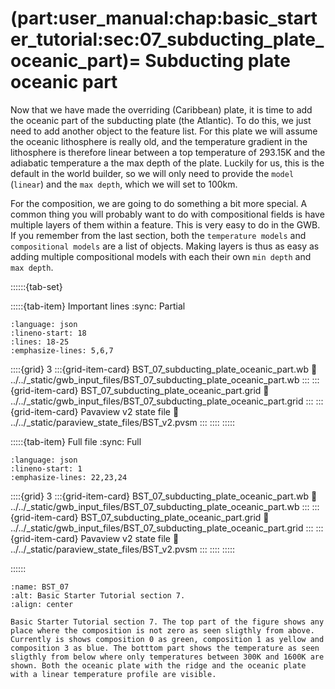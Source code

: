 (part:user_manual:chap:basic_starter_tutorial:sec:07_subducting_plate_oceanic_part)=
Subducting plate oceanic part
========================

Now that we have made the overriding (Caribbean) plate, it is time to add the oceanic part of the subducting plate (the Atlantic). To do this, we just need to add another object to the feature list. For this plate we will assume the oceanic lithosphere is really old, and the temperature gradient in the lithosphere is therefore linear between a top temperature of 293.15K and the adiabatic temperature a the max depth of the plate. Luckily for us, this is the default in the world builder, so we will only need to provide the `model` (`linear`) and the `max depth`, which we will set to 100km.

For the composition, we are going to do something a bit more special. A common thing you will probably want to do with compositional fields is have multiple layers of them within a feature. This is very easy to do in the GWB. If you remember from the last section, both the `temperature models` and `compositional models` are a list of objects. Making layers is thus as easy as adding multiple compositional models with each their own `min depth` and `max depth`. 

::::::{tab-set}

:::::{tab-item} Important lines
:sync: Partial

```{literalinclude} ../../_static/gwb_input_files/BST_07_subducting_plate_oceanic_part.wb
:language: json
:lineno-start: 18
:lines: 18-25
:emphasize-lines: 5,6,7
```
::::{grid} 3
:::{grid-item-card} BST_07_subducting_plate_oceanic_part.wb
:link: ../../_static/gwb_input_files/BST_07_subducting_plate_oceanic_part.wb
:::
:::{grid-item-card} BST_07_subducting_plate_oceanic_part.grid
:link: ../../_static/gwb_input_files/BST_07_subducting_plate_oceanic_part.grid
:::
:::{grid-item-card} Pavaview v2 state file 
:link: ../../_static/paraview_state_files/BST_v2.pvsm
:::
::::
:::::

:::::{tab-item} Full file
:sync: Full


```{literalinclude} ../../_static/gwb_input_files/BST_07_subducting_plate_oceanic_part.wb
:language: json
:lineno-start: 1
:emphasize-lines: 22,23,24
```

::::{grid} 3
:::{grid-item-card} BST_07_subducting_plate_oceanic_part.wb
:link: ../../_static/gwb_input_files/BST_07_subducting_plate_oceanic_part.wb
:::
:::{grid-item-card} BST_07_subducting_plate_oceanic_part.grid
:link: ../../_static/gwb_input_files/BST_07_subducting_plate_oceanic_part.grid
:::
:::{grid-item-card} Pavaview v2 state file 
:link: ../../_static/paraview_state_files/BST_v2.pvsm
:::
::::
:::::

::::::


```{figure} ../../../../doc/sphinx/_static/images/user_manual/basic_starter_tutorial/BST_07.png
:name: BST_07
:alt: Basic Starter Tutorial section 7. 
:align: center

Basic Starter Tutorial section 7. The top part of the figure shows any place where the composition is not zero as seen sligthly from above. Currently is shows composition 0 as green, composition 1 as yellow and composition 3 as blue. The botttom part shows the temperature as seen sligthly from below where only temperatures between 300K and 1600K are shown. Both the oceanic plate with the ridge and the oceanic plate with a linear temperature profile are visible.
```